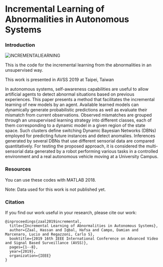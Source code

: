 # Incremental Learning of Abnormalities in Autonomous Systems

### Introduction

![iNCREMENTALlEARNING](https://user-images.githubusercontent.com/56120865/118014488-934ebb00-b353-11eb-97c0-0788e938e943.png)

This is the code for the incremental learning from the abnormalities in an unsupervised way.

This work is presented in AVSS 2019 at Taipei, Taiwan

In autonomous systems, self-awareness capabilities are useful to allow artificial agents to detect abnormal situations based on previous experiences. This paper presents a method that facilitates the incremental learning of new models by an agent. Available learned models can dynamically generate probabilistic predictions as well as evaluate their mismatch from current observations. Observed mismatches are grouped through an unsupervised learning strategy into different classes, each of them corresponding to a dynamic model in a given region of the state space. Such clusters define switching Dynamic Bayesian Networks (DBNs) employed for predicting future instances and detect anomalies. Inferences generated by several DBNs that use different sensorial data are compared quantitatively. For testing the proposed approach, it is considered the multi-sensorial data generated by a robot performing various tasks in a controlled environment and a real autonomous vehicle moving at a University Campus.

### Resources
You can use these codes with MATLAB 2018.

Note: Data used for this work is not published yet.

### Citation
If you find our work useful in your research, please cite our work:

```
@inproceedings{zaal2019incremental,
  title={Incremental Learning of Abnormalities in Autonomous Systems},
  author={Zaal, Hassan and Iqbal, Hafsa and Campo, Damian and Marcenaro, Lucio and Regazzoni, Carlo S},
  booktitle={2019 16th IEEE International Conference on Advanced Video and Signal Based Surveillance (AVSS)},
  pages={1--8},
  year={2019},
  organization={IEEE}
}
```
